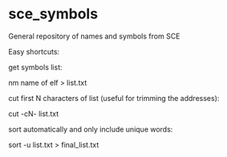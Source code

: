 # sce_symbols
General repository of names and symbols from SCE

Easy shortcuts:

get symbols list:

nm name of elf > list.txt

cut first N characters of list (useful for trimming the addresses):

cut -cN- list.txt

sort automatically and only include unique words:

sort -u list.txt > final_list.txt
